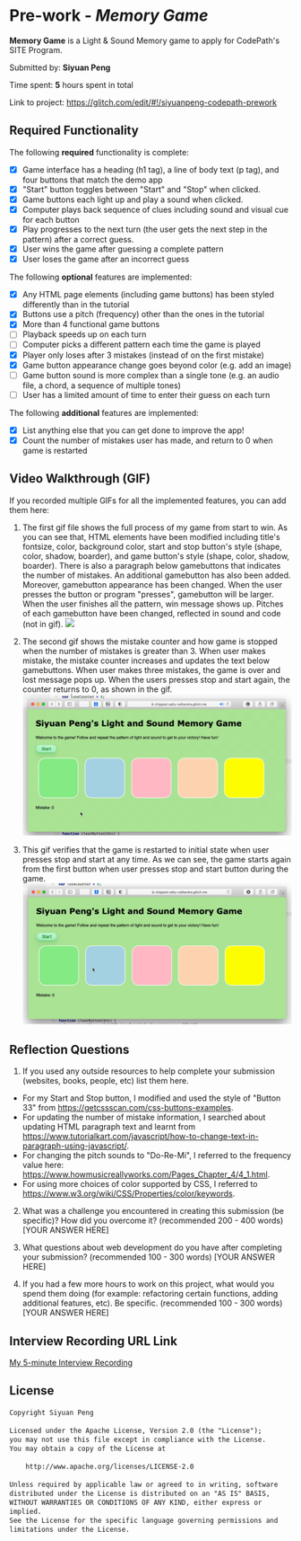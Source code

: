 # Pre-work - *Memory Game*

**Memory Game** is a Light & Sound Memory game to apply for CodePath's SITE Program.

Submitted by: **Siyuan Peng**

Time spent: **5** hours spent in total

Link to project: https://glitch.com/edit/#!/siyuanpeng-codepath-prework

## Required Functionality

The following **required** functionality is complete:

* [x] Game interface has a heading (h1 tag), a line of body text (p tag), and four buttons that match the demo app
* [x] "Start" button toggles between "Start" and "Stop" when clicked. 
* [x] Game buttons each light up and play a sound when clicked. 
* [x] Computer plays back sequence of clues including sound and visual cue for each button
* [x] Play progresses to the next turn (the user gets the next step in the pattern) after a correct guess. 
* [x] User wins the game after guessing a complete pattern
* [x] User loses the game after an incorrect guess

The following **optional** features are implemented:

* [x] Any HTML page elements (including game buttons) has been styled differently than in the tutorial
* [x] Buttons use a pitch (frequency) other than the ones in the tutorial
* [x] More than 4 functional game buttons
* [ ] Playback speeds up on each turn
* [ ] Computer picks a different pattern each time the game is played
* [x] Player only loses after 3 mistakes (instead of on the first mistake)
* [x] Game button appearance change goes beyond color (e.g. add an image)
* [ ] Game button sound is more complex than a single tone (e.g. an audio file, a chord, a sequence of multiple tones)
* [ ] User has a limited amount of time to enter their guess on each turn

The following **additional** features are implemented:

- [x] List anything else that you can get done to improve the app!
- [x] Count the number of mistakes user has made, and return to 0 when game is restarted 

## Video Walkthrough (GIF)

If you recorded multiple GIFs for all the implemented features, you can add them here:
1. The first gif file shows the full process of my game from start to win. As you can see that, HTML elements have been modified including title's fontsize, color, background color, start and stop button's style (shape, color, shadow, boarder), and game button's style (shape, color, shadow, boarder). There is also a paragraph below gamebuttons that indicates the number of mistakes. An additional gamebutton has also been added. Moreover, gamebutton appearance has been changed. When the user presses the button or program "presses", gamebutton will be larger. When the user finishes all the pattern, win message shows up. Pitches of each gamebutton have been changed, reflected in sound and code (not in gif).
![](FullProcess.gif)

2. The second gif shows the mistake counter and how game is stopped when the number of mistakes is greater than 3. When user makes mistake, the mistake counter increases and updates the text below gamebuttons. When user makes three mistakes, the game is over and lost message pops up. When the users presses stop and start again, the counter returns to 0, as shown in the gif.
![](MistakeCounter.gif)

3. This gif verifies that the game is restarted to initial state when user presses stop and start at any time. As we can see, the game starts again from the first button when user presses stop and start button during the game. 
![](Restart.gif)


## Reflection Questions
1. If you used any outside resources to help complete your submission (websites, books, people, etc) list them here. 
* For my Start and Stop button, I modified and used the style of "Button 33" from https://getcssscan.com/css-buttons-examples.
* For updating the number of mistake information, I searched about updating HTML paragraph text and learnt from https://www.tutorialkart.com/javascript/how-to-change-text-in-paragraph-using-javascript/.
* For changing the pitch sounds to "Do-Re-Mi", I referred to the frequency value here: https://www.howmusicreallyworks.com/Pages_Chapter_4/4_1.html.
* For using more choices of color supported by CSS, I referred to https://www.w3.org/wiki/CSS/Properties/color/keywords.

2. What was a challenge you encountered in creating this submission (be specific)? How did you overcome it? (recommended 200 - 400 words) 
 [YOUR ANSWER HERE]

3. What questions about web development do you have after completing your submission? (recommended 100 - 300 words) 
[YOUR ANSWER HERE]

4. If you had a few more hours to work on this project, what would you spend them doing (for example: refactoring certain functions, adding additional features, etc). Be specific. (recommended 100 - 300 words) 
 [YOUR ANSWER HERE]



## Interview Recording URL Link

[My 5-minute Interview Recording](your-link-here)


## License

    Copyright Siyuan Peng

    Licensed under the Apache License, Version 2.0 (the "License");
    you may not use this file except in compliance with the License.
    You may obtain a copy of the License at

        http://www.apache.org/licenses/LICENSE-2.0

    Unless required by applicable law or agreed to in writing, software
    distributed under the License is distributed on an "AS IS" BASIS,
    WITHOUT WARRANTIES OR CONDITIONS OF ANY KIND, either express or implied.
    See the License for the specific language governing permissions and
    limitations under the License.